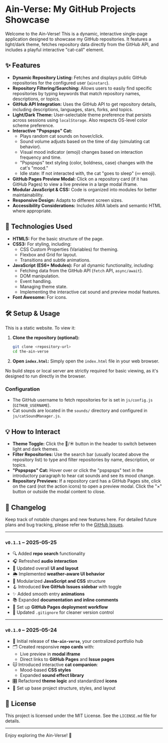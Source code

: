 # Ain-Verse: My GitHub Projects Showcase

Welcome to the Ain-Verse! This is a dynamic, interactive single-page application designed to showcase my GitHub repositories. It features a light/dark theme, fetches repository data directly from the GitHub API, and includes a playful interactive "cat-call" element.

## ✨ Features

- **Dynamic Repository Listing:** Fetches and displays public GitHub repositories for the configured user (`ainstarc`).
- **Repository Filtering/Searching:** Allows users to easily find specific repositories by typing keywords that match repository names, descriptions, or topics.
- **GitHub API Integration:** Uses the GitHub API to get repository details, including descriptions, languages, stars, forks, and topics.
- **Light/Dark Theme:** User-selectable theme preference that persists across sessions using `localStorage`. Also respects OS-level color scheme preference.
- **Interactive "Pspspsps" Cat:**
  - Plays random cat sounds on hover/click.
  - Sound volume adjusts based on the time of day (simulating cat behavior).
  - Visual mood indicator (emoji) changes based on interaction frequency and time.
  - "Pspspsps" text styling (color, boldness, case) changes with the cat's "mood."
  - Idle state: If not interacted with, the cat "goes to sleep" (💤 emoji).
- **GitHub Pages Preview Modal:** Click on a repository card (if it has GitHub Pages) to view a live preview in a large modal iframe.
- **Modular JavaScript & CSS:** Code is organized into modules for better maintainability.
- **Responsive Design:** Adapts to different screen sizes.
- **Accessibility Considerations:** Includes ARIA labels and semantic HTML where appropriate.

## 🚀 Technologies Used

- **HTML5:** For the basic structure of the page.
- **CSS3:** For styling, including:
  - CSS Custom Properties (Variables) for theming.
  - Flexbox and Grid for layout.
  - Transitions and subtle animations.
- **JavaScript (ES6+ Modules):** For all dynamic functionality, including:
  - Fetching data from the GitHub API (`fetch` API, `async/await`).
  - DOM manipulation.
  - Event handling.
  - Managing theme state.
  - Implementing the interactive cat sound and preview modal features.
- **Font Awesome:** For icons.

## 🛠️ Setup & Usage

This is a static website. To view it:

1.  **Clone the repository (optional):**
    ```bash
    git clone <repository-url>
    cd the-ain-verse
    ```
2.  **Open `index.html`:** Simply open the `index.html` file in your web browser.

No build steps or local server are strictly required for basic viewing, as it's designed to run directly in the browser.

### Configuration

- The GitHub username to fetch repositories for is set in `js/config.js` (`GITHUB_USERNAME`).
- Cat sounds are located in the `sounds/` directory and configured in `js/catSoundManager.js`.

## 💡 How to Interact

- **Theme Toggle:** Click the 🌙/☀️ button in the header to switch between light and dark themes.
- **Filter Repositories:** Use the search bar (usually located above the repository list) to type and filter repositories by name, description, or topics.
- **"Pspspsps" Cat:** Hover over or click the "pspspsps" text in the introductory paragraph to hear cat sounds and see its mood change.
- **Repository Previews:** If a repository card has a GitHub Pages site, click on the card (not the action icons) to open a preview modal. Click the "×" button or outside the modal content to close.

## 📜 Changelog

Keep track of notable changes and new features here. For detailed future plans and bug tracking, please refer to the [GitHub Issues](https://github.com/ainstarc/the-ain-verse/issues).

---

### `v0.1.1` – 2025-05-25

- 🔍 Added **repo search** functionality
- 🎧 Refreshed **audio interaction**
- 🎨 Updated overall **UI and layout**
- 🌦️ Implemented **weather-aware UI behavior**
- 🧩 Modularized **JavaScript and CSS** structure
- 🪝 Introduced **live GitHub Issues sidebar** with toggle
- ✨ Added smooth entry **animations**
- 📚 Expanded **documentation and inline comments**
- 🚀 Set up **GitHub Pages deployment workflow**
- 🧼 Updated `.gitignore` for cleaner version control


---

### `v0.1.0` – 2025-05-24

- 🚀 Initial release of **`the-ain-verse`**, your centralized portfolio hub
- 🗂️ Created responsive **repo cards** with:
  - Live preview in **modal iframe**
  - Direct links to **GitHub Pages** and **Issue pages**
- 🐱 Introduced interactive **cat companion**:
  - Mood-based **CSS styles**
  - Expanded **sound effect library**
- 🎛️ Refactored **theme logic** and standardized **icons**
- 🧱 Set up base project structure, styles, and layout

## 📄 License

This project is licensed under the MIT License. See the `LICENSE.md` file for details.

---

Enjoy exploring the Ain-Verse! 🐾
